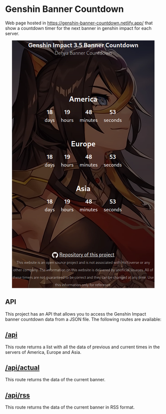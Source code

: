 # Genshin Banner Countdown

Web page hosted in https://genshin-banner-countdown.netlify.app/ that show a countdown timer for the next banner in genshin impact for each server.


<p align="center">
    <img src="./assets/screenshoot.png" />
</p>

## API

This project has an API that allows you to access the Genshin Impact banner countdown data from a JSON file. The following routes are available:

## [/api](https://genshin-banner-countdown.netlify.app/api)
This route returns a list with all the data of previous and current times in the servers of America, Europe and Asia.

## [/api/actual](https://genshin-banner-countdown.netlify.app/api/actual)

This route returns the data of the current banner.


## [/api/rss](https://genshin-banner-countdown.netlify.app/api/rss)

This route returns the data of the current banner in RSS format.

